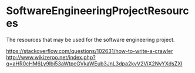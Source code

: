# SoftwareEngineeringProjectResources
The resources that may be used for the software engineering project.

https://stackoverflow.com/questions/102631/how-to-write-a-crawler
http://www.wikizeroo.net/index.php?q=aHR0cHM6Ly9lbi53aWtpcGVkaWEub3JnL3dpa2kvV2ViX2NyYXdsZXI
